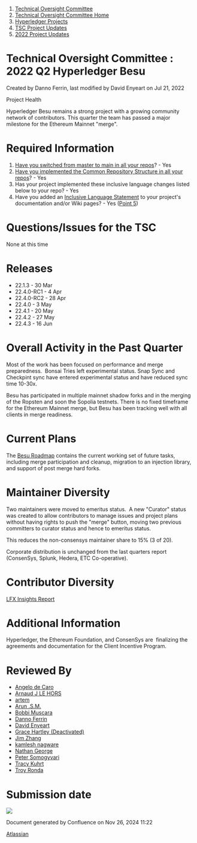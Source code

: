 1. [Technical Oversight Committee](index.html)
2. [Technical Oversight Committee Home](Technical-Oversight-Committee-Home_21430274.html)
3. [Hyperledger Projects](Hyperledger-Projects_21447704.html)
4. [TSC Project Updates](TSC-Project-Updates_21430854.html)
5. [2022 Project Updates](2022-Project-Updates_21443095.html)

# Technical Oversight Committee : 2022 Q2 Hyperledger Besu

Created by Danno Ferrin, last modified by David Enyeart on Jul 21, 2022

Project Health

Hyperledger Besu remains a strong project with a growing community network of contributors. This quarter the team has passed a major milestone for the Ethereum Mainnet "merge".

# Required Information

1. [Have you switched from master to main in all your repos](https://lf-hyperledger.atlassian.net/wiki/display/TSC/Projects+have+two+quarters+to+comply+with+common+repo+structure?focusedCommentId=21452776)? - Yes
2. [Have you implemented the Common Repository Structure in all your repos](https://tsc.hyperledger.org/repository-structure.html)? - Yes
3. Has your project implemented these inclusive language changes listed below to your repo? - Yes
4. Have you added an [Inclusive Language Statement](https://lf-hyperledger.atlassian.net/wiki/display/TSC/Inclusive+Language+Example) to your project's documentation and/or Wiki pages? - Yes ([Point 5](https://lf-hyperledger.atlassian.net/wiki/display/BESU/Documentation+style+guide))

# Questions/Issues for the TSC

None at this time

# Releases

- 22.1.3 - 30 Mar
- 22.4.0-RC1 - 4 Apr
- 22.4.0-RC2 - 28 Apr
- 22.4.0 - 3 May
- 22.4.1 - 20 May
- 22.4.2 - 27 May
- 22.4.3 - 16 Jun

# Overall Activity in the Past Quarter

Most of the work has been focused on performance and merge preparedness.  Bonsai Tries left experimental status. Snap Sync and Checkpint sync have entered experimental status and have reduced sync time 10-30x.

Besu has participated in multiple mainnet shadow forks and in the merging of the Ropsten and soon the Sopolia testnets. There is no fixed timeframe for the Ethereum Mainnet merge, but Besu has been tracking well with all clients in merge readiness.

# Current Plans

The [Besu Roadmap](https://lf-hyperledger.atlassian.net/wiki/spaces/BESU/pages/22154278/Besu+Roadmap+Planning) contains the current working set of future tasks, including merge participation and cleanup, migration to an injection library, and support of post merge hard forks.

# Maintainer Diversity

Two maintainers were moved to emeritus status.  A new "Curator" status was created to allow contributors to manage issues and project plans without having rights to push the "merge" button, moving two previous committers to curator status and hence to emeritus status.

This reduces the non-consensys maintainer share to 15% (3 of 20).

Corporate distribution is unchanged from the last quarters report (ConsenSys, Splunk, Hedera, ETC Co-operative).

# Contributor Diversity

[LFX Insights Report](https://insights.lfx.linuxfoundation.org/projects/hyperledger%2Fbesu/dashboard;subTab=technical?time=%7B%22from%22%3A%222022-03-25T06%3A00%3A00.000Z%22%2C%22type%22%3A%22absolute%22%2C%22to%22%3A%222022-06-23T06%3A00%3A00.000Z%22%7D)

# Additional Information

Hyperledger, the Ethereum Foundation, and ConsenSys are  finalizing the agreements and documentation for the Client Incentive Program.

# Reviewed By

- [Angelo de Caro](https://lf-hyperledger.atlassian.net/wiki/people/70121:d6b0f0e4-825f-4f16-88e1-4d14e95f2f10?ref=confluence)
- [Arnaud J LE HORS](https://lf-hyperledger.atlassian.net/wiki/people/70121:0e75e3b8-500a-4067-9f7e-ed46e91bcb9d?ref=confluence)
- [artem](https://lf-hyperledger.atlassian.net/wiki/people/557058:5196a62e-7a77-4c97-8180-ae5a5992fb63?ref=confluence)
- [Arun .S.M.](https://lf-hyperledger.atlassian.net/wiki/people/621a0e5097d313006ba7386a?ref=confluence)
- [Bobbi Muscara](https://lf-hyperledger.atlassian.net/wiki/people/5c4cb1b7d8bbb7445c0a457e?ref=confluence)
- [Danno Ferrin](https://lf-hyperledger.atlassian.net/wiki/people/5b7f2d80c4e4892a5b789551?ref=confluence)
- [David Enyeart](https://lf-hyperledger.atlassian.net/wiki/people/712020:30d7e775-8a5d-4896-8950-8da2af027639?ref=confluence)
- [Grace Hartley (Deactivated)](https://lf-hyperledger.atlassian.net/wiki/people/5c3e0cd1ff324728a1db2448?ref=confluence)
- [Jim Zhang](https://lf-hyperledger.atlassian.net/wiki/people/712020:e39af0bd-79c1-49e2-887c-a74cef87f822?ref=confluence)
- [kamlesh nagware](https://lf-hyperledger.atlassian.net/wiki/people/557058:8e1fc425-f938-4b39-ad13-9cd8b0ddde52?ref=confluence)
- [Nathan George](https://lf-hyperledger.atlassian.net/wiki/people/712020:3e7556ab-cdb8-47f5-8b68-12a3378021fd?ref=confluence)
- [Peter Somogyvari](https://lf-hyperledger.atlassian.net/wiki/people/557058:cae262a4-be99-4f5e-a36e-bf20a5c795f2?ref=confluence)
- [Tracy Kuhrt](https://lf-hyperledger.atlassian.net/wiki/people/712020:eb6ae9c3-aa8e-40ba-9dab-a6969b1ac52e?ref=confluence)
- [Troy Ronda](https://lf-hyperledger.atlassian.net/wiki/people/557058:c854f35a-2b58-4be3-9003-ca2a67495580?ref=confluence)

# Submission date

![](plugins/servlet/confluence/placeholder/unknown-macro)

Document generated by Confluence on Nov 26, 2024 11:22

[Atlassian](http://www.atlassian.com/)
